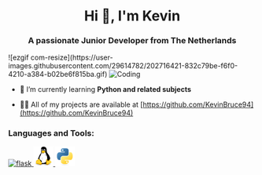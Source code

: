 <h1 align="center">Hi 👋, I'm Kevin</h1>
<h3 align="center">A passionate Junior Developer from The Netherlands</h3>
![ezgif com-resize](https://user-images.githubusercontent.com/29614782/202716421-832c79be-f6f0-4210-a384-b02be6f815ba.gif)
<img align=“right” alt="Coding" width="200" height="200" src=“https://github.com/KevinBruce94/KevinBruce94/blob/52646af4e635f60ebbf5027156d482e29c65fa41/programmer.gif">


- 🌱 I’m currently learning **Python and related subjects**

- 👨‍💻 All of my projects are available at [https://github.com/KevinBruce94](https://github.com/KevinBruce94)


<h3 align="left">Languages and Tools:</h3>
<p align="left"> <a href="https://flask.palletsprojects.com/" target="_blank" rel="noreferrer"> <img src="https://www.vectorlogo.zone/logos/pocoo_flask/pocoo_flask-icon.svg" alt="flask" width="40" height="40"/> </a> <a href="https://www.linux.org/" target="_blank" rel="noreferrer"> <img src="https://raw.githubusercontent.com/devicons/devicon/master/icons/linux/linux-original.svg" alt="linux" width="40" height="40"/> </a> <a href="https://www.python.org" target="_blank" rel="noreferrer"> <img src="https://raw.githubusercontent.com/devicons/devicon/master/icons/python/python-original.svg" alt="python" width="40" height="40"/> </a> </p>
